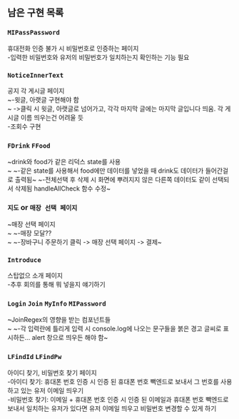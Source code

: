 ## 남은 구현 목록

### `MIPassPassword`

휴대전화 인증 불가 시 비밀번호로 인증하는 페이지<br/>
-입력한 비밀번호와 유저의 비밀번호가 일치하는지 확인하는 기능 필요

### `NoticeInnerText`

공지 각 게시글 페이지<br/>
~-윗글, 아랫글 구현해야 함<br/>~ 
->클릭 시 윗글, 아랫글로 넘어가고, 각각 마지막 글에는 마지막 글입니다 띄움. 각 게시글 이름 띄우는건 어려울 듯<br/>
-조회수 구현

### `FDrink` `FFood`

~drink와 food가 같은 리덕스 state를 사용<br/>~
~-같은 state를 사용해서 food에만 데이터를 넣었을 때 drink도 데이터가 들어간걸로 출력됨~
~-전체선택 후 삭제 시 화면에 뿌려지지 않은 다른쪽 데이터도 같이 선택되서 삭제됨 handleAllCheck 함수 수정~

### `지도` or `매장 선택 페이지`

~매장 선택 페이지<br/>~
~-매장 모달??<br/>~
~-장바구니 주문하기 클릭 -> 매장 선택 페이지 -> 결제~

### `Introduce`

스탑없으 소개 페이지<br/>
-추후 회의를 통해 뭐 넣을지 얘기하기

### `Login` `Join` `MyInfo` `MIPassword`

~JoinRegex의 영향을 받는 컴포넌트들<br/>~
~-각 입력란에 틀리게 입력 시 console.log에 나오는 문구들을 붉은 경고 글씨로 표시하든... alert 창으로 띄우든 해야 함~

### `LFindId` `LFindPw`

아이디 찾기, 비밀번호 찾기 페이지<br/>
-아이디 찾기: 휴대폰 번호 인증 시 인증 된 휴대폰 번호 빽엔드로 보내서 그 번호를 사용하고 있는 유저 이메일 띄우기<br/>
-비밀번호 찾기: 이메일 + 휴대폰 번호 인증 시 인증 된 이메일과 휴대폰 번호 빽엔드로 보내서 일치하는 유저가 있다면 유저 이메일 띄우고 비밀번호 변경할 수 있게 하기
